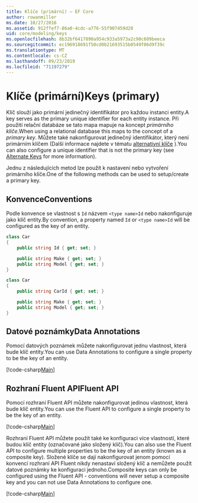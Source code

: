 ```yaml
---
title: Klíče (primární) – EF Core
author: rowanmiller
ms.date: 10/27/2016
ms.assetid: 912ffef7-86a0-4cdc-a776-55f907459d20
uid: core/modeling/keys
ms.openlocfilehash: 8b32bf6417890a954c933a5973a2c90c609beeca
ms.sourcegitcommit: ec196918691f50cd0b21693515b0549f06d9f39c
ms.translationtype: MT
ms.contentlocale: cs-CZ
ms.lasthandoff: 09/23/2019
ms.locfileid: "71197279"
---
```

# <a name="keys-primary"></a><span data-ttu-id="79f93-102">Klíče (primární)</span><span class="sxs-lookup"><span data-stu-id="79f93-102">Keys (primary)</span></span>

<span data-ttu-id="79f93-103">Klíč slouží jako primární jedinečný identifikátor pro každou instanci entity.</span><span class="sxs-lookup"><span data-stu-id="79f93-103">A key serves as the primary unique identifier for each entity instance.</span></span> <span data-ttu-id="79f93-104">Při použití relační databáze se tato mapa mapuje na koncept *primárního klíče*.</span><span class="sxs-lookup"><span data-stu-id="79f93-104">When using a relational database this maps to the concept of a *primary key*.</span></span> <span data-ttu-id="79f93-105">Můžete také nakonfigurovat jedinečný identifikátor, který není primárním klíčem (Další informace najdete v tématu [alternativní klíče](alternate-keys.md) ).</span><span class="sxs-lookup"><span data-stu-id="79f93-105">You can also configure a unique identifier that is not the primary key (see [Alternate Keys](alternate-keys.md) for more information).</span></span> 

<span data-ttu-id="79f93-106">Jednu z následujících metod lze použít k nastavení nebo vytvoření primárního klíče.</span><span class="sxs-lookup"><span data-stu-id="79f93-106">One of the following methods can be used to setup/create a primary key.</span></span>

## <a name="conventions"></a><span data-ttu-id="79f93-107">Konvence</span><span class="sxs-lookup"><span data-stu-id="79f93-107">Conventions</span></span>

<span data-ttu-id="79f93-108">Podle konvence se vlastnost s `Id` názvem `<type name>Id` nebo nakonfiguruje jako klíč entity.</span><span class="sxs-lookup"><span data-stu-id="79f93-108">By convention, a property named `Id` or `<type name>Id` will be configured as the key of an entity.</span></span>

<!-- [!code-csharp[Main](samples/core/Modeling/Conventions/KeyId.cs?highlight=3)] -->
``` csharp
class Car
{
    public string Id { get; set; }

    public string Make { get; set; }
    public string Model { get; set; }
}
```

<!-- [!code-csharp[Main](samples/core/Modeling/Conventions/KeyTypeNameId.cs?highlight=3)] -->
``` csharp
class Car
{
    public string CarId { get; set; }

    public string Make { get; set; }
    public string Model { get; set; }
}
```

## <a name="data-annotations"></a><span data-ttu-id="79f93-109">Datové poznámky</span><span class="sxs-lookup"><span data-stu-id="79f93-109">Data Annotations</span></span>

<span data-ttu-id="79f93-110">Pomocí datových poznámek můžete nakonfigurovat jednu vlastnost, která bude klíč entity.</span><span class="sxs-lookup"><span data-stu-id="79f93-110">You can use Data Annotations to configure a single property to be the key of an entity.</span></span>

[!code-csharp[Main](../../../samples/core/Modeling/DataAnnotations/KeySingle.cs?highlight=13)]

## <a name="fluent-api"></a><span data-ttu-id="79f93-111">Rozhraní Fluent API</span><span class="sxs-lookup"><span data-stu-id="79f93-111">Fluent API</span></span>

<span data-ttu-id="79f93-112">Pomocí rozhraní Fluent API můžete nakonfigurovat jedinou vlastnost, která bude klíč entity.</span><span class="sxs-lookup"><span data-stu-id="79f93-112">You can use the Fluent API to configure a single property to be the key of an entity.</span></span>

[!code-csharp[Main](../../../samples/core/Modeling/FluentAPI/KeySingle.cs?highlight=11,12)]

<span data-ttu-id="79f93-113">Rozhraní Fluent API můžete použít také ke konfiguraci více vlastností, které budou klíč entity (označované jako složený klíč).</span><span class="sxs-lookup"><span data-stu-id="79f93-113">You can also use the Fluent API to configure multiple properties to be the key of an entity (known as a composite key).</span></span> <span data-ttu-id="79f93-114">Složené klíče se dají nakonfigurovat jenom pomocí konvencí rozhraní API Fluent nikdy nenastaví složený klíč a nemůžete použít datové poznámky ke konfiguraci jednoho.</span><span class="sxs-lookup"><span data-stu-id="79f93-114">Composite keys can only be configured using the Fluent API - conventions will never setup a composite key and you can not use Data Annotations to configure one.</span></span>

[!code-csharp[Main](../../../samples/core/Modeling/FluentAPI/KeyComposite.cs?highlight=11,12)]
